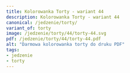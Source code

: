 ```yaml
---
title: Kolorowanka Torty - wariant 44
description: Kolorowanka Torty - wariant 44
canonical: /jedzenie/torty/
variant_of: torty
image: /jedzenie/torty/44/torty-44.svg
pdf: /jedzenie/torty/44/torty-44.pdf
alt: "Darmowa kolorowanka torty do druku PDF"
tags:
- jedzenie
- torty
---
```

